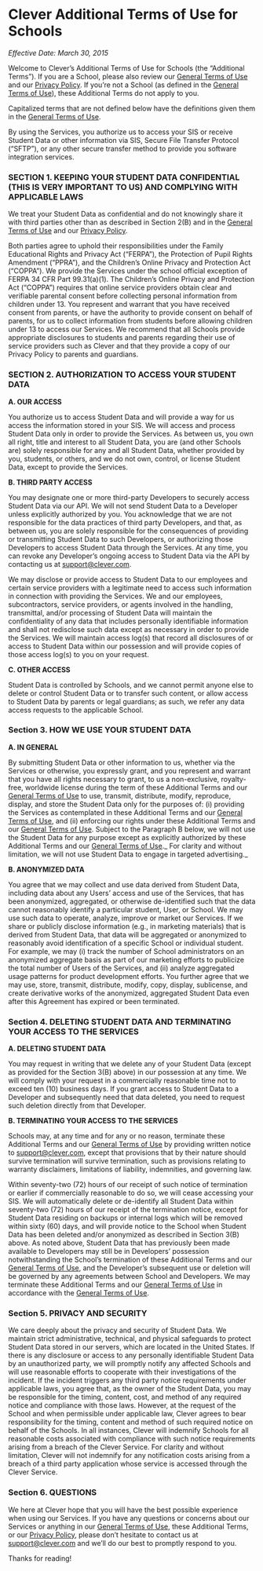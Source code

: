 # Clever Additional Terms of Use for Schools

_Effective Date: March 30, 2015_

Welcome to Clever’s Additional Terms of Use for Schools (the “Additional Terms”). If you are a School, please also review our [General Terms of Use](https://clever.com/about/terms) and our [Privacy Policy](https://clever.com/about/privacy-policy). If you’re not a School (as defined in the [General Terms of Use](https://clever.com/about/terms)), these Additional Terms do not apply to you.

Capitalized terms that are not defined below have the definitions given them in the [General Terms of Use](https://clever.com/about/terms).

By using the Services, you authorize us to access your SIS or receive Student Data or other information via SIS, Secure File Transfer Protocol (“SFTP”), or any other secure transfer method to provide you software integration services.

### SECTION 1. KEEPING YOUR STUDENT DATA CONFIDENTIAL (THIS IS VERY IMPORTANT TO US) AND COMPLYING WITH APPLICABLE LAWS

We treat your Student Data as confidential and do not knowingly share it with third parties other than as described in Section 2(B) and in the [General Terms of Use](https://clever.com/about/terms) and our [Privacy Policy](https://clever.com/about/privacy-policy).

Both parties agree to uphold their responsibilities under the Family Educational Rights and Privacy Act (“FERPA”), the Protection of Pupil Rights Amendment (“PPRA”), and the Children’s Online Privacy and Protection Act (“COPPA”). We provide the Services under the school official exception of FERPA 34 CFR Part 99.31(a)(1). The Children’s Online Privacy and Protection Act (“COPPA”) requires that online service providers obtain clear and verifiable parental consent before collecting personal information from children under 13. You represent and warrant that you have received consent from parents, or have the authority to provide consent on behalf of parents, for us to collect information from students before allowing children under 13 to access our Services. We recommend that all Schools provide appropriate disclosures to students and parents regarding their use of service providers such as Clever and that they provide a copy of our Privacy Policy to parents and guardians.

### SECTION 2. AUTHORIZATION TO ACCESS YOUR STUDENT DATA

**A. OUR ACCESS**

You authorize us to access Student Data and will provide a way for us access the information stored in your SIS. We will access and process Student Data only in order to provide the Services. As between us, you own all right, title and interest to all Student Data, you are (and other Schools are) solely responsible for any and all Student Data, whether provided by you, students, or others, and we do not own, control, or license Student Data, except to provide the Services.

**B. THIRD PARTY ACCESS**

You may designate one or more third-party Developers to securely access Student Data via our API. We will not send Student Data to a Developer unless explicitly authorized by you. You acknowledge that we are not responsible for the data practices of third party Developers, and that, as between us, you are solely responsible for the consequences of providing or transmitting Student Data to such Developers, or authorizing those Developers to access Student Data through the Services. At any time, you can revoke any Developer’s ongoing access to Student Data via the API by contacting us at [support@clever.com](mailto:support@clever.com).

We may disclose or provide access to Student Data to our employees and certain service providers with a legitimate need to access such information in connection with providing the Services. We and our employees, subcontractors, service providers, or agents involved in the handling, transmittal, and/or processing of Student Data will maintain the confidentiality of any data that includes personally identifiable information and shall not redisclose such data except as necessary in order to provide the Services. We will maintain access log(s) that record all disclosures of or access to Student Data within our possession and will provide copies of those access log(s) to you on your request.

**C. OTHER ACCESS**

Student Data is controlled by Schools, and we cannot permit anyone else to delete or control Student Data or to transfer such content, or allow access to Student Data by parents or legal guardians; as such, we refer any data access requests to the applicable School.

### Section 3. HOW WE USE YOUR STUDENT DATA

**A. IN GENERAL**

By submitting Student Data or other information to us, whether via the Services or otherwise, you expressly grant, and you represent and warrant that you have all rights necessary to grant, to us a non-exclusive, royalty-free, worldwide license during the term of these Additional Terms and our [General Terms of Use](https://clever.com/about/terms) to use, transmit, distribute, modify, reproduce, display, and store the Student Data only for the purposes of: (i) providing the Services as contemplated in these Additional Terms and our [General Terms of Use](https://clever.com/about/terms), and (ii) enforcing our rights under these Additional Terms and our [General Terms of Use](https://clever.com/about/terms). Subject to the Paragraph B below, we will not use the Student Data for any purpose except as explicitly authorized by these Additional Terms and our [General Terms of Use](https://clever.com/about/terms)._ For clarity and without limitation, we will not use Student Data to engage in targeted advertising._

**B. ANONYMIZED DATA**

You agree that we may collect and use data derived from Student Data, including data about any Users’ access and use of the Services, that has been anonymized, aggregated, or otherwise de-identified such that the data cannot reasonably identify a particular student, User, or School. We may use such data to operate, analyze, improve or market our Services. If we share or publicly disclose information (e.g., in marketing materials) that is derived from Student Data, that data will be aggregated or anonymized to reasonably avoid identification of a specific School or individual student.
For example, we may (i) track the number of School administrators on an anonymized aggregate basis as part of our marketing efforts to publicize the total number of Users of the Services, and (ii) analyze aggregated usage patterns for product development efforts. You further agree that we may use, store, transmit, distribute, modify, copy, display, sublicense, and create derivative works of the anonymized, aggregated Student Data even after this Agreement has expired or been terminated.

### Section 4. DELETING STUDENT DATA AND TERMINATING YOUR ACCESS TO THE SERVICES

**A. DELETING STUDENT DATA**

You may request in writing that we delete any of your Student Data (except as provided for the Section 3(B) above) in our possession at any time. We will comply with your request in a commercially reasonable time not to exceed ten (10) business days. If you grant access to Student Data to a Developer and subsequently need that data deleted, you need to request such deletion directly from that Developer.

**B. TERMINATING YOUR ACCESS TO THE SERVICES**

Schools may, at any time and for any or no reason, terminate these Additional Terms and our [General Terms of Use](https://clever.com/about/terms) by providing written notice to [support@clever.com](mailto:support@clever.com), except that provisions that by their nature should survive termination will survive termination, such as provisions relating to warranty disclaimers, limitations of liability, indemnities, and governing law.

Within seventy-two (72) hours of our receipt of such notice of termination or earlier if commercially reasonable to do so, we will cease accessing your SIS. We will automatically delete or de-identify all Student Data within seventy-two (72) hours of our receipt of the termination notice, except for Student Data residing on backups or internal logs which will be removed within sixty (60) days, and will provide notice to the School when Student Data has been deleted and/or anonymized as described in Section 3(B) above. As noted above, Student Data that has previously been made available to Developers may still be in Developers’ possession notwithstanding the School’s termination of these Additional Terms and our [General Terms of Use](https://clever.com/about/terms), and the Developer’s subsequent use or deletion will be governed by any agreements between School and Developers. We may terminate these Additional Terms and our [General Terms of Use](https://clever.com/about/terms) in accordance with the [General Terms of Use](https://clever.com/about/terms).

### Section 5. PRIVACY AND SECURITY

We care deeply about the privacy and security of Student Data. We maintain strict administrative, technical, and physical safeguards to protect Student Data stored in our servers, which are located in the United States.  If there is any disclosure or access to any personally identifiable Student Data by an unauthorized party, we will promptly notify any affected Schools and will use reasonable efforts to cooperate with their investigations of the incident. If the incident triggers any third party notice requirements under applicable laws, you agree that, as the owner of the Student Data, you may be responsible for the timing, content, cost, and method of any required notice and compliance with those laws. However, at the request of the School and when permissible under applicable law, Clever agrees to bear responsibility for the timing, content and method of such required notice on behalf of the Schools. In all instances, Clever will indemnify Schools for all reasonable costs associated with compliance with such notice requirements arising from a breach of the Clever Service. For clarity and without limitation, Clever will not indemnify for any notification costs arising from a breach of a third party application whose service is accessed through the Clever Service.

### Section 6. QUESTIONS

We here at Clever hope that you will have the best possible experience when using our Services. If you have any questions or concerns about our Services or anything in our [General Terms of Use](https://clever.com/about/terms), these Additional Terms, or our [Privacy Policy](https://clever.com/about/privacy-policy), please don’t hesitate to contact us at [support@clever.com](mailto:support@clever.com) and we’ll do our best to promptly respond to you.

Thanks for reading!
